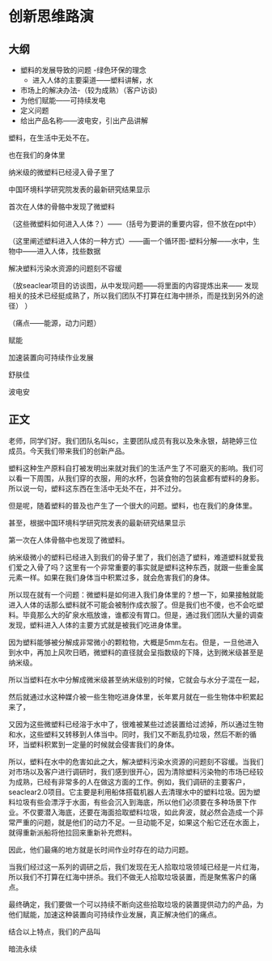 # 创新思维路演

## 大纲

- 塑料的发展导致的问题 -绿色环保的理念
	- 进入人体的主要渠道——塑料讲解，水
- 市场上的解决办法-（较为成熟）（客户访谈)
- 为他们赋能——可持续发电
- 定义问题
- 给出产品名称——波电安，引出产品讲解

塑料，在生活中无处不在。

也在我们的身体里

纳米级的微塑料已经浸入骨子里了

中国环境科学研究院发表的最新研究结果显示

首次在人体的骨骼中发现了微塑料

（这些微塑料如何进入人体？）——（括号为要讲的重要内容，但不放在ppt中）

（这里阐述塑料进入人体的一种方式）——画一个循环图-塑料分解——水中，生物中——进入人体，找些数据

解决塑料污染水资源的问题刻不容缓

（放seaclear项目的访谈图，从中发现问题——将里面的内容提炼出来——
发现相关的技术已经挺成熟了，所以我们团队不打算在红海中拼杀，而是找到另外的途径）
）

（痛点——能源，动力问题）

赋能

加速装置向可持续作业发展

舒肤佳

波电安

## 正文

老师，同学们好。我们团队名叫sc，主要团队成员有我以及朱永银，胡艳婷三位成员。今天我们带来我们的创新产品。

塑料这种生产原料自打被发明出来就对我们的生活产生了不可磨灭的影响。我们可以看一下周围，从我们穿的衣服，用的水杯，包装食物的包装盒都有塑料的身影。所以说一句，塑料这东西在生活中无处不在，并不过分。

但是呢，随着塑料的普及也产生了一个很大的问题。塑料，也在我们的身体里。

甚至，根据中国环境科学研究院发表的最新研究结果显示

第一次在人体骨骼中也发现了微塑料。

纳米级微小的塑料已经进入到我们的骨子里了，我们创造了塑料，难道塑料就爱我们爱之入骨了吗？这里有一个非常重要的事实就是塑料这种东西，就跟一些重金属元素一样。如果在我们身体当中积累过多，就会危害我们的身体。

所以现在就有一个问题：微塑料是如何进入我们身体里的？想一下，如果接触就能进入人体的话那么塑料就不可能会被制作成衣服了。但是我们也不傻，也不会吃塑料。毕竟那么大的矿泉水瓶放谁，谁都没有胃口。但是，通过我们团队大量的调查发现，塑料进入人体的主要方式就是被我们吃进身体里。

因为塑料能够被分解成非常微小的颗粒物，大概是5mm左右。但是，一旦他进入到水中，再加上风吹日晒，微塑料的直径就会呈指数级的下降，达到微米级甚至是纳米级。

所以当塑料在水中分解成微米级甚至纳米级别的时候，它就会与水分子混在一起，

然后就通过水这种媒介被一些生物吃进身体里，长年累月就在一些生物体中积累起来了，

又因为这些微塑料已经溶于水中了，很难被某些过滤装置给过滤掉，所以通过生物和水，这些塑料又转移到人体当中。同时，我们又不断乱扔垃圾，然后不断的循环，当塑料积累到一定量的时候就会侵害我们的身体。

所以，塑料在水中的危害如此之大，解决塑料污染水资源的问题刻不容缓。当我们对市场以及客户进行调研时，我们感到很开心，因为清除塑料污染物的市场已经较为成熟，已经有非常多的人在做这方面的工作。例如，我们调研的主要客户，seaclear2.0项目。它主要是利用船体搭载机器人去清理水中的塑料垃圾。因为塑料垃圾有些会漂浮于水面，有些会沉入到海底，所以他们必须要在多种场景下作业。不仅要潜入海底，还要在海面拾取塑料垃圾，如此奔波，就必然会造成一个非常严重的问题，就是他们的动力不足。一旦动能不足，如果这个船它还在水面上，就得重新派船将他拉回来重新补充燃料。

因此，他们最痛的地方就是长时间作业时存在的动力问题。

当我们经过这一系列的调研之后，我们发现在无人拾取垃圾领域已经是一片红海，所以我们不打算在红海中拼杀。我们不做无人拾取垃圾装置，而是聚焦客户的痛点。

最终确定，我们要做一个可以持续不断向这些拾取垃圾的装置提供动力的产品，为他们赋能，加速这种装置向可持续作业发展，真正解决他们的痛点。

结合以上特点，我们的产品叫

暗流永续






